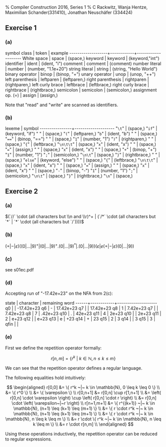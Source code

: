 % Compiler Construction 2016, Series 1
% C Rackwitz, Wanja Hentze, Maximilian Schander(331410), Jonathan Neuschäfer (334424)


## Exercise 1

### (a)

symbol class       | token      | example
-------------------+------------+--------------------
White space        | space      | (space,)
keyword            | keyword    | (keyword,"int")
identifier         | ident      | (ident, "i")
comment            | comment    | (comment)
number literal     | number     | (number, "1.1e+20")
string literal     | string     | (string, "Hello World")
binary operator    | binop      | (binop, "+")
unary operator     | unop       | (unop, "++")
left parenthesis   | leftparen  | (leftparen,)
right parenthesis  | rightparen | (rightparen,)
left curly brace   | leftbrace  | (leftbrace,)
right curly brace  | rightbrace | (rightbrace,)
semicolon          | semicolon  | (semicolon,)
assignment op. (=) | assign     | (assign,)

Note that "read" and "write" are scanned as identifiers.


### (b)

lexeme          | symbol
----------------+--------------------
"`\t`"          | (space,)
"`if`"          | (keyword, "if")
" "             | (space,)
"`(`"           | (leftparen,)
"`b`"           | (ident, "b")
" "             | (space,)
"`==`"          | (binop, "==")
" "             | (space,)
"`1`"           | (number, "1")
"`)`"           | (rightparen,)
" "             | (space,)
"`{`"           | (leftbrace,)
"`\n\t\t`"      | (space,)
"`x`"           | (ident, "x")
" "             | (space,)
"`=`"           | (assign,)
" "             | (space,)
"`x`"           | (ident, "x")
" "             | (space,)
"`+`"           | (binop, "+")
"`1`"           | (number, "1")
"`;`"           | (semicolon,)
"`\n\t`"        | (space,)
"`}`"           | (rightbrace,)
" "             | (space,)
"`else`"        | (keyword, "else")
" "             | (space,)
"`{`"           | (leftbrace,)
"`\n\t\t`"      | (space,)
"`x`"           | (ident, "x")
" "             | (space,)
"`=`"           | (assign,)
" "             | (space,)
"`x`"           | (ident, "x")
" "             | (space,)
"`-`"           | (binop, "-")
"`1`"           | (number, "1")
"`;`"           | (semicolon,)
"`\n\t`"        | (space,)
"`}`"           | (rightbrace,)
"`\n`"          | (space,)

## Exercise 2

### (a)

$(`//` \cdot (all characters but \\n and \\r)^+ | (`/*` \cdot (all characters but `*` | `*` \cdot (all characters but `/`))))$

<!-- ^ TODO: review -->

### (b)

$(+ | - | \varepsilon) ((0 | ... | 9)^+ | (0 | ... | 9)^+ . (0 | ... | 9)^* | .(0 | ... | 9)) (\varepsilon | e (+|-|\varepsilon) (0| ... | 9))$


### (c)

see s01ec.pdf

### (d)

Accepting run of "-17.42e+23" on the NFA from 2(c):

state | character  | remaining word
------+------------+--------------------
q0    |            | -17.42e+23
q6    | -          | 17.42e+23
q7    |            | 17.42e+23
q8    | 1          | 7.42e+23
q7    |            | 7.42e+23
q8    | 7          | .42e+23
q10   | .          | 42e+23
q11   | 4          | 2e+23
q10   |            | 2e+23
q11   | 2          | e+23
q12   |            | e+23
q13   | e          | +23
q14   | +          | 23
q15   | 2          | 3
q14   |            | 3
q15   | 3          | 
qfin  |            |

### (e)

First we define the repetition operator formally:

$$ r[n,m] = \{ r^k ~|~ k \in \mathbb{N}, n \leq k \leq m \} $$

We can see that the repetition operator defines a regular language.

The following equalities hold intuitively:

$$
\begin{aligned}
    r[0,0] &= \{ r^k ~|~ k \in \mathbb{N}, 0 \leq k \leq 0 \} \\
           &= \{ r^0 \} \\
           &= \{ \varepsilon \} \\
  r[0,n+1] &= r[0,n] \cup r[1,n+1] \\
           &= \left( r[0,n] \cdot \varepsilon \right) \cup \left( r[0,n] \cdot r \right) \\
           &= r[0,n] \cdot \left( \varepsilon~|~r \right) \\
r[n+1,m+1] &= \{ r^{(k+1)} ~|~ k \in \mathbb{N}, (n+1) \leq (k+1) \leq (m+1) \} \\
           &= \{ r \cdot r^k ~|~ k \in \mathbb{N}, (n+1) \leq (k+1) \leq (m+1) \} \\
           &= \{ r \cdot r^k ~|~ k \in \mathbb{N}, n \leq k \leq m \} \\
           &= r \cdot \{ r^k ~|~ k \in \mathbb{N}, n \leq k \leq m \} \\
           &= r \cdot r[n,m] \\
\end{aligned}
$$

Using these operations inductively, the repetition operator can be reduced to regular expressions.
